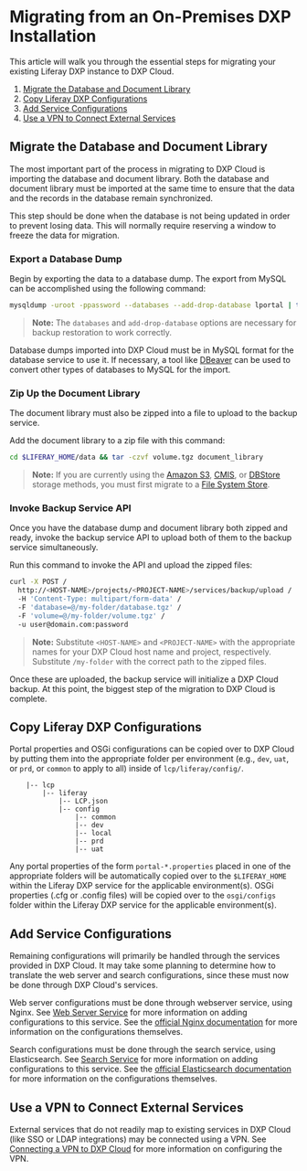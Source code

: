 # Migrating from an On-Premises DXP Installation

This article will walk you through the essential steps for migrating your 
existing Liferay DXP instance to DXP Cloud. 

1. [Migrate the Database and Document Library](#migrate-the-database-and-document-library)
1. [Copy Liferay DXP Configurations](#copy-liferay-dxp-configurations)
1. [Add Service Configurations](#add-service-configurations)
1. [Use a VPN to Connect External Services](#use-a-vpn-to-connect-external-services)

## Migrate the Database and Document Library

The most important part of the process in migrating to DXP Cloud is importing 
the database and document library. Both the database and document library must 
be imported at the same time to ensure that the data and the records in the 
database remain synchronized. 

This step should be done when the database is not being updated in order to 
prevent losing data. This will normally require reserving a window to freeze the 
data for migration. 

### Export a Database Dump

Begin by exporting the data to a database dump. The export from MySQL can be 
accomplished using the following command:

```bash
mysqldump -uroot -ppassword --databases --add-drop-database lportal | tar -czvf database.tgz
```

> **Note:** The `databases` and `add-drop-database` options are necessary for 
> backup restoration to work correctly.

Database dumps imported into DXP Cloud must be in MySQL format for the database 
service to use it. If necessary, a tool like 
[DBeaver](http://dbeaver.io) 
can be used to convert other types of databases to MySQL for the import. 

### Zip Up the Document Library

The document library must also be zipped into a file to upload to the backup 
service.

Add the document library to a zip file with this command:

```bash
cd $LIFERAY_HOME/data && tar -czvf volume.tgz document_library
```

> **Note:** If you are currently using the 
> [Amazon S3](https://help.liferay.com/hc/en-us/articles/360028810172-Using-Amazon-Simple-Storage-Service), 
> [CMIS](https://help.liferay.com/hc/en-us/articles/360018176171-Using-the-CMIS-Store), or 
> [DBStore](https://help.liferay.com/hc/en-us/articles/360028810192-Using-the-DBStore) 
> storage methods, you must first 
> migrate to a [File System Store](https://help.liferay.com/hc/en-us/articles/360028810132-Using-the-Simple-File-System-Store). 

### Invoke Backup Service API

Once you have the database dump and document library both zipped and ready, 
invoke the backup service API to upload both of them to the backup service 
simultaneously. 

Run this command to invoke the API and upload the zipped files:

```bash
curl -X POST /
  http://<HOST-NAME>/projects/<PROJECT-NAME>/services/backup/upload /
  -H 'Content-Type: multipart/form-data' /
  -F 'database=@/my-folder/database.tgz' /
  -F 'volume=@/my-folder/volume.tgz' /
  -u user@domain.com:password
```

> **Note:** Substitute `<HOST-NAME>` and `<PROJECT-NAME>` with the appropriate 
> names for your DXP Cloud host name and project, respectively. Substitute 
> `/my-folder` with the correct path to the zipped files. 

Once these are uploaded, the backup service will initialize a DXP Cloud backup. 
At this point, the biggest step of the migration to DXP Cloud is complete. 

## Copy Liferay DXP Configurations

Portal properties and OSGi configurations can be copied over to DXP Cloud by 
putting them into the appropriate folder per environment (e.g., `dev`, `uat`, or 
`prd`, or `common` to apply to all) inside of `lcp/liferay/config/`. 

```
    |-- lcp
        |-- liferay
            |-- LCP.json
            |-- config
                |-- common
                |-- dev
                |-- local
                |-- prd
                |-- uat
```

Any portal properties of the form `portal-*.properties` placed in one of the 
appropriate folders will be automatically copied over to the `$LIFERAY_HOME` 
within the Liferay DXP service for the applicable environment(s). OSGi 
properties (.cfg or .config files) will be copied over to the `osgi/configs` 
folder within the Liferay DXP service for the applicable environment(s). 

## Add Service Configurations

Remaining configurations will primarily be handled through the services provided in DXP Cloud. It may take some 
planning to determine how to translate the web server and search configurations, 
since these must now be done through DXP Cloud's services. 

Web server configurations must be done through webserver service, using Nginx. 
See 
[Web Server Service](../platform-services/web-server-service.md) 
for more information on adding configurations to this service. See the 
[official Nginx documentation](https://docs.nginx.com/) 
for more information on the configurations themselves. 

Search configurations must be done through the search service, using 
Elasticsearch. See 
[Search Service](../platform-services/continuous-integration.md) 
for more information on adding configurations to this service. See the 
[official Elasticsearch documentation](https://www.elastic.co/guide/index.html) 
for more information on the configurations themselves. 

## Use a VPN to Connect External Services

External services that do not readily map to existing services in DXP Cloud 
(like SSO or LDAP integrations) may be connected using a VPN. See 
[Connecting a VPN to DXP Cloud](../infrastructure-and-operations/networking/connecting-a-vpn-to-dxp-cloud.md) 
for more information on configuring the VPN. 
